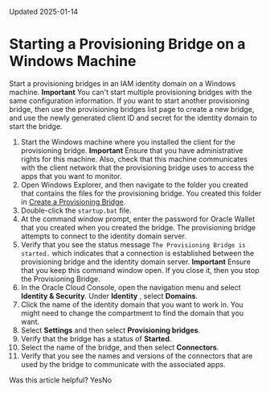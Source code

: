 Updated 2025-01-14
# Starting a Provisioning Bridge on a Windows Machine
Start a provisioning bridges in an IAM identity domain on a Windows machine.
**Important** You can't start multiple provisioning bridges with the same configuration information. If you want to start another provisioning bridge, then use the provisioning bridges list page to create a new bridge, and use the newly generated client ID and secret for the identity domain to start the bridge.
  1. Start the Windows machine where you installed the client for the provisioning bridge.
**Important** Ensure that you have administrative rights for this machine. Also, check that this machine communicates with the client network that the provisioning bridge uses to access the apps that you want to monitor.
  2. Open Windows Explorer, and then navigate to the folder you created that contains the files for the provisioning bridge. You created this folder in [Create a Provisioning Bridge](https://docs.oracle.com/en-us/iaas/Content/Identity/provisioningbridges/create-provisioning-bridge.htm#create-provisioning-bridge "Create a provisioning bridge in an identity domain to link your on-premises apps with IAM.").
  3. Double-click the `startup.bat` file.
  4. At the command window prompt, enter the password for Oracle Wallet that you created when you created the bridge.
The provisioning bridge attempts to connect to the identity domain server.
  5. Verify that you see the status message `The Provisioning Bridge is started.` which indicates that a connection is established between the provisioning bridge and the identity domain server.
**Important** Ensure that you keep this command window open. If you close it, then you stop the Provisioning Bridge.
  6. In the Oracle Cloud Console, open the navigation menu and select **Identity & Security**. Under **Identity** , select **Domains**.
  7. Click the name of the identity domain that you want to work in. You might need to change the compartment to find the domain that you want.
  8. Select **Settings** and then select **Provisioning bridges**.
  9. Verify that the bridge has a status of **Started**.
  10. Select the name of the bridge, and then select **Connectors**.
  11. Verify that you see the names and versions of the connectors that are used by the bridge to communicate with the associated apps.


Was this article helpful?
YesNo

